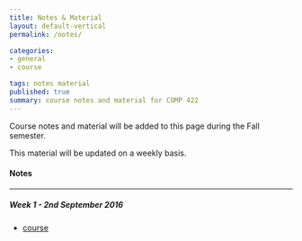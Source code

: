 ```yaml
---
title: Notes & Material
layout: default-vertical
permalink: /notes/

categories:
- general
- course

tags: notes material
published: true
summary: course notes and material for COMP 422
---
```


Course notes and material will be added to this page during the Fall semester.

This material will be updated on a weekly basis.

#### Notes

***

<!--##### Week 15 - 4th December 2015

  * [final report outline](/assets/docs/COMP388422-FinalReportOutline-2015.pdf)

##### Week 13 - 20th November 2015

  * [course](/assets/docs/Comp422-week13.pdf)

##### Week 12 - 13th November 2015

  * [course](/assets/docs/Comp422-week12.pdf)

##### Week 11 - 6th November 2015

  * [course](/assets/docs/Comp422-week11.pdf)

##### Week 10 - 30th October 2015

  * [course](/assets/docs/Comp422-week10.pdf)

##### Week 9 - 23rd October 2015

  * [course](/assets/docs/Comp422-week9.pdf)

##### Week 8 - 16th October 2015

  * N/A

##### Week 6 - 2nd October 2015

  * [course](/assets/docs/Comp422-week6.pdf)
  * [designing our app](/assets/docs/design-our-app.pdf)

##### Week 5 - 25th September 2015

  * [course](/assets/docs/Comp422-week5.pdf)

##### Week 4 - 18th September 2015

  * [course](/assets/docs/Comp422-week4.pdf)
  * [mockups](/assets/docs/comp422-mockups.pdf)

##### Week 3 - 11th September 2015

  * [course](/assets/docs/Comp422-week3.pdf)

-->

##### Week 1 - 2nd September 2016

  * [course](/assets/docs/2016/comp422-week1.pdf)
